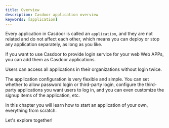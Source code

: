 ```yaml
---
title: Overview
description: Casdoor application overview
keywords: [application]
---
```


Every application in Casdoor is called an `application`, and they are not related and do not affect each other, which means you can deploy or stop any application separately, as long as you like.

If you want to use Casdoor to provide login service for your web Web APPs, you can add them as Casdoor applications.

Users can access all applications in their organizations without login twice.

The application configuration is very flexible and simple. You can set whether to allow password login or third-party login, configure the third-party applications you want users to log in, and you can even customize the signup items of the application, etc. 

In this chapter you will learn how to start an application of your own, everything from scratch.

Let's explore together!

